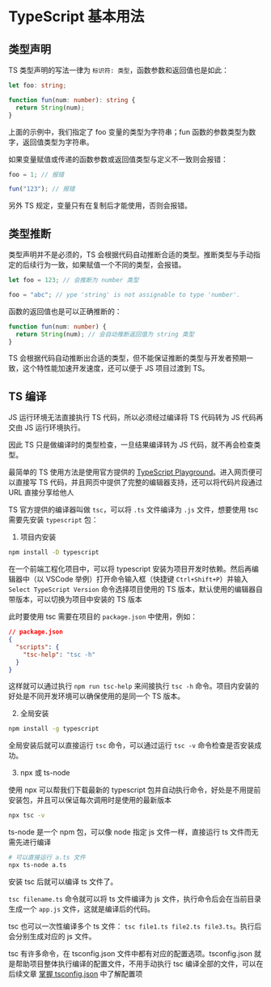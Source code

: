 # TypeScript 基本用法

## 类型声明

TS 类型声明的写法一律为 `标识符: 类型`，函数参数和返回值也是如此：

```ts
let foo: string;

function fun(num: number): string {
  return String(num);
}
```

上面的示例中，我们指定了 foo 变量的类型为字符串；fun 函数的参数类型为数字，返回值类型为字符串。

如果变量赋值或传递的函数参数或返回值类型与定义不一致则会报错：

```ts
foo = 1; // 报错

fun("123"); // 报错
```

另外 TS 规定，变量只有在复制后才能使用，否则会报错。

## 类型推断

类型声明并不是必须的，TS 会根据代码自动推断合适的类型。推断类型与手动指定的后续行为一致，如果赋值一个不同的类型，会报错。

```ts
let foo = 123; // 会推断为 number 类型

foo = "abc"; // ype 'string' is not assignable to type 'number'.
```

函数的返回值也是可以正确推断的：

```ts
function fun(num: number) {
  return String(num); // 会自动推断返回值为 string 类型
}
```

TS 会根据代码自动推断出合适的类型，但不能保证推断的类型与开发者预期一致，这个特性能加速开发速度，还可以便于 JS 项目过渡到 TS。

## TS 编译

JS 运行环境无法直接执行 TS 代码，所以必须经过编译将 TS 代码转为 JS 代码再交由 JS 运行环境执行。

因此 TS 只是做编译时的类型检查，一旦结果编译转为 JS 代码，就不再会检查类型。

最简单的 TS 使用方法是使用官方提供的 [TypeScript Playground](https://www.typescriptlang.org/zh/play)。进入网页便可以直接写 TS 代码，并且网页中提供了完整的编辑器支持，还可以将代码片段通过 URL 直接分享给他人

TS 官方提供的编译器叫做 `tsc`，可以将 `.ts` 文件编译为 `.js` 文件，想要使用 tsc 需要先安装 `typescript` 包：

1. 项目内安装

```sh
npm install -D typescript
```

在一个前端工程化项目中，可以将 typescript 安装为项目开发时依赖。然后再编辑器中（以 VSCode 举例）打开命令输入框（快捷键 `Ctrl+Shift+P`）并输入 `Select TypeScript Version` 命令选择项目使用的 TS 版本，默认使用的编辑器自带版本，可以切换为项目中安装的 TS 版本

此时要使用 tsc 需要在项目的 `package.json` 中使用，例如：

```json
// package.json
{
  "scripts": {
    "tsc-help": "tsc -h"
  }
}
```

这样就可以通过执行 `npm run tsc-help` 来间接执行 `tsc -h` 命令。项目内安装的好处是不同开发环境可以确保使用的是同一个 TS 版本。

2. 全局安装

```sh
npm install -g typescript
```

全局安装后就可以直接运行 `tsc` 命令，可以通过运行 `tsc -v` 命令检查是否安装成功。

3. npx 或 ts-node

使用 npx 可以帮我们下载最新的 typescript 包并自动执行命令，好处是不用提前安装包，并且可以保证每次调用时是使用的最新版本

```sh
npx tsc -v
```

ts-node 是一个 npm 包，可以像 node 指定 js 文件一样，直接运行 ts 文件而无需先进行编译

```sh
# 可以直接运行 a.ts 文件
npx ts-node a.ts
```

安装 tsc 后就可以编译 ts 文件了。

`tsc filename.ts` 命令就可以将 ts 文件编译为 js 文件，执行命令后会在当前目录生成一个 `app.js` 文件，这就是编译后的代码。

tsc 也可以一次性编译多个 ts 文件： `tsc file1.ts file2.ts file3.ts`。执行后会分别生成对应的 js 文件。

tsc 有许多命令，在 tsconfig.json 文件中都有对应的配置选项。tsconfig.json 就是帮助项目整体执行编译的配置文件，不用手动执行 tsc 编译全部的文件，可以在后续文章 [掌握 tsconfig.json](./tsconfig.md) 中了解配置项
